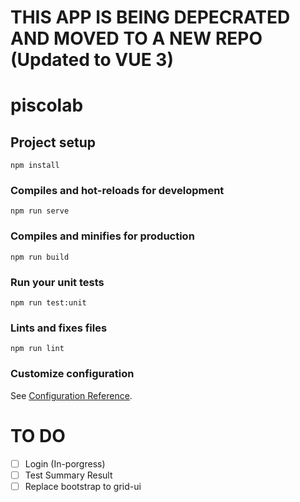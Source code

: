 # THIS APP IS BEING DEPECRATED AND MOVED TO A NEW REPO (Updated to VUE 3)
# piscolab

## Project setup
```
npm install
```

### Compiles and hot-reloads for development
```
npm run serve
```

### Compiles and minifies for production
```
npm run build
```

### Run your unit tests
```
npm run test:unit
```

### Lints and fixes files
```
npm run lint
```

### Customize configuration
See [Configuration Reference](https://cli.vuejs.org/config/).


# TO DO

- [ ] Login (In-porgress)
- [ ] Test Summary Result
- [ ] Replace bootstrap to grid-ui
